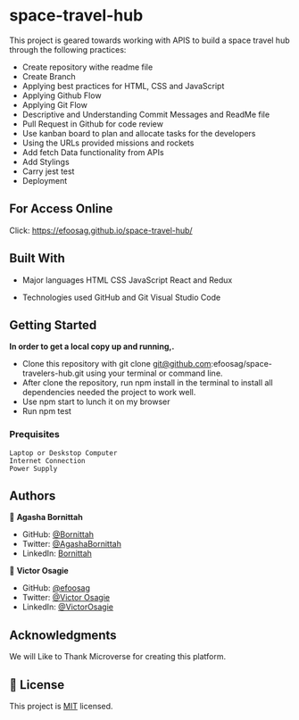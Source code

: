 # space-travel-hub

This project is geared towards working with APIS to build a space travel hub through the following practices:

- Create repository withe readme file
- Create Branch
- Applying best practices for HTML, CSS and JavaScript
- Applying Github Flow
- Applying Git Flow
- Descriptive and Understanding Commit Messages and ReadMe file
- Pull Request in Github for code review
- Use kanban board to plan and allocate tasks for the developers
- Using the URLs provided missions and rockets
- Add fetch Data functionality from APIs
- Add Stylings
- Carry jest test
- Deployment

## For Access Online

Click: https://efoosag.github.io/space-travel-hub/

## Built With

- Major languages
  HTML
  CSS
  JavaScript
  React and Redux

- Technologies used
  GitHub and Git
  Visual Studio Code

## Getting Started

**In order to get a local copy up and running,.**

- Clone this repository with git clone git@github.com:efoosag/space-travelers-hub.git using your terminal or command line.
- After clone the repository, run npm install in the terminal to install all dependencies needed the project to work well.
- Use npm start to lunch it on my browser
- Run npm test

### Prequisites

    Laptop or Deskstop Computer
    Internet Connection
    Power Supply

## Authors

👤 **Agasha Bornittah**

- GitHub: [@Bornittah](https://github.com/Bornittah)
- Twitter: [@AgashaBornittah](https://twitter.com/AgashaBornittah)
- LinkedIn: [Bornittah](www.linkedin.com/in/agasha-bornittah)

👤 **Victor Osagie**

- GitHub: [@efoosag](https://github.com/efoosag)
- Twitter: [@Victor Osagie](https://www.twitter.com/Victorosagie08)
- LinkedIn: [@VictorOsagie](https://www.linkedin.com/in/victor-osagie-a713ba22b/)

## Acknowledgments

We will Like to Thank Microverse for creating this platform.

## 📝 License

This project is [MIT](./MIT.md) licensed.
